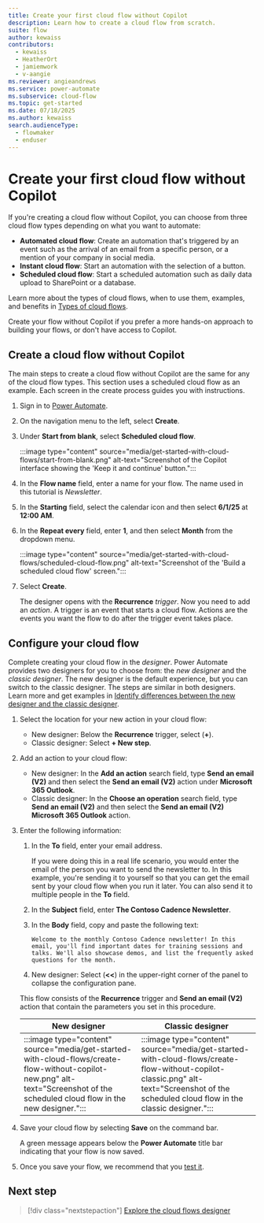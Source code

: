 ```yaml
---
title: Create your first cloud flow without Copilot
description: Learn how to create a cloud flow from scratch.
suite: flow
author: kewaiss
contributors:
  - kewaiss
  - HeatherOrt
  - jamiemwork
  - v-aangie
ms.reviewer: angieandrews
ms.service: power-automate
ms.subservice: cloud-flow
ms.topic: get-started
ms.date: 07/18/2025
ms.author: kewaiss
search.audienceType: 
  - flowmaker
  - enduser
---
```


# Create your first cloud flow without Copilot

If you're creating a cloud flow without Copilot, you can choose from three cloud flow types depending on what you want to automate:

- **Automated cloud flow**: Create an automation that's triggered by an event such as the arrival of an email from a specific person, or a mention of your company in social media.
- **Instant cloud flow**: Start an automation with the selection of a button.
- **Scheduled cloud flow**: Start a scheduled automation such as daily data upload to SharePoint or a database.

Learn more about the types of cloud flows, when to use them, examples, and benefits in [Types of cloud flows](overview-cloud.md#types-of-cloud-flows).

Create your flow without Copilot if you prefer a more hands-on approach to building your flows, or don't have access to Copilot.

## Create a cloud flow without Copilot

The main steps to create a cloud flow without Copilot are the same for any of the cloud flow types. This section uses a scheduled cloud flow as an example. Each screen in the create process guides you with instructions.

1. Sign in to [Power Automate](https://make.powerautomate.com).
1. On the navigation menu to the left, select **Create**.
1. Under **Start from blank**, select **Scheduled cloud flow**.

   :::image type="content" source="media/get-started-with-cloud-flows/start-from-blank.png" alt-text="Screenshot of the Copilot interface showing the 'Keep it and continue' button.":::

1. In the **Flow name** field, enter a name for your flow. The name used in this tutorial is *Newsletter*.
1. In the **Starting** field, select the calendar icon and then select **6/1/25** at **12:00 AM**.
1. In the **Repeat every** field, enter **1**, and then select **Month** from the dropdown menu.

    :::image type="content" source="media/get-started-with-cloud-flows/scheduled-cloud-flow.png" alt-text="Screenshot of the 'Build a scheduled cloud flow' screen.":::

1. Select **Create**.

    The designer opens with the **Recurrence** *trigger*. Now you need to add an *action*. A trigger is an event that starts a cloud flow. Actions are the events you want the flow to do after the trigger event takes place.

## Configure your cloud flow

Complete creating your cloud flow in the *designer*. Power Automate provides two designers for you to choose from: the *new designer* and the *classic designer*. The new designer is the default experience, but you can switch to the classic designer. The steps are similar in both designers. Learn more and get examples in [Identify differences between the new designer and the classic designer](flows-designer.md#identify-differences-between-the-new-designer-and-the-classic-designer).

1. Select the location for your new action in your cloud flow:
    - New designer: Below the **Recurrence** trigger, select (**+**).
    - Classic designer: Select **+ New step**.
1. Add an action to your cloud flow:
    - New designer: In the **Add an action** search field, type **Send an email (V2)** and then select the **Send an email (V2)** action under **Microsoft 365 Outlook**.
    - Classic designer: In the **Choose an operation** search field, type **Send an email (V2)** and then select the **Send an email (V2) Microsoft 365 Outlook** action.
1. Enter the following information:
    1. In the **To** field, enter your email address.

        If you were doing this in a real life scenario, you would enter the email of the person you want to send the newsletter to. In this example, you're sending it to yourself so that you can get the email sent by your cloud flow when you run it later. You can also send it to multiple people in the **To** field.

    1. In the **Subject** field, enter **The Contoso Cadence Newsletter**.
    1. In the **Body** field, copy and paste the following text:

        ```
        Welcome to the monthly Contoso Cadence newsletter! In this email, you'll find important dates for training sessions and talks. We'll also showcase demos, and list the frequently asked questions for the month.
        ```

    1. New designer: Select (**<<**) in the upper-right corner of the panel to collapse the configuration pane.

    This flow consists of the **Recurrence** trigger and **Send an email (V2)** action that contain the parameters you set in this procedure.

    |New designer  |Classic designer  |
    |---------|---------|
    | :::image type="content" source="media/get-started-with-cloud-flows/create-flow-without-copilot-new.png" alt-text="Screenshot of the scheduled cloud flow in the new designer.":::    | :::image type="content" source="media/get-started-with-cloud-flows/create-flow-without-copilot-classic.png" alt-text="Screenshot of the scheduled cloud flow in the classic designer.":::         |

1. Save your cloud flow by selecting **Save** on the command bar.

    A green message appears below the **Power Automate** title bar indicating that your flow is now saved.

1. Once you save your flow, we recommend that you [test it](get-started-with-cloud-flows.md#test-your-cloud-flow).

## Next step

> [!div class="nextstepaction"]
> [Explore the cloud flows designer](flows-designer.md)